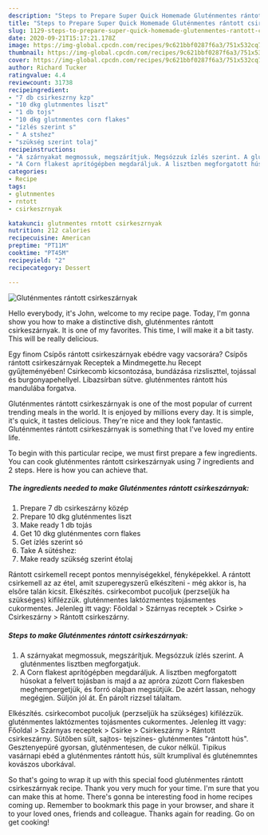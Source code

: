 ```yaml
---
description: "Steps to Prepare Super Quick Homemade Gluténmentes rántott csirkeszárnyak"
title: "Steps to Prepare Super Quick Homemade Gluténmentes rántott csirkeszárnyak"
slug: 1129-steps-to-prepare-super-quick-homemade-glutenmentes-rantott-csirkeszarnyak
date: 2020-09-21T15:17:21.178Z
image: https://img-global.cpcdn.com/recipes/9c621bbf0287f6a3/751x532cq70/glutenmentes-rantott-csirkeszarnyak-recept-foto.jpg
thumbnail: https://img-global.cpcdn.com/recipes/9c621bbf0287f6a3/751x532cq70/glutenmentes-rantott-csirkeszarnyak-recept-foto.jpg
cover: https://img-global.cpcdn.com/recipes/9c621bbf0287f6a3/751x532cq70/glutenmentes-rantott-csirkeszarnyak-recept-foto.jpg
author: Richard Tucker
ratingvalue: 4.4
reviewcount: 31738
recipeingredient:
- "7 db csirkeszrny kzp"
- "10 dkg glutnmentes liszt"
- "1 db tojs"
- "10 dkg glutnmentes corn flakes"
- "ízlés szerint s"
- " A stshez"
- "szükség szerint tolaj"
recipeinstructions:
- "A szárnyakat megmossuk, megszárítjuk. Megsózzuk ízlés szerint. A gluténmentes lisztben megforgatjuk."
- "A Corn flakest aprítógépben megdaráljuk. A lisztben megforgatott húsokat a felvert tojásban is majd a az apróra zúzott Corn flakesben meghempergetjük, és forró olajban megsütjük. De azért lassan, nehogy megégjen. Süljön jól át. Én párolt rizzsel tálaltam."
categories:
- Recipe
tags:
- glutnmentes
- rntott
- csirkeszrnyak

katakunci: glutnmentes rntott csirkeszrnyak 
nutrition: 212 calories
recipecuisine: American
preptime: "PT11M"
cooktime: "PT45M"
recipeyield: "2"
recipecategory: Dessert

---
```



![Gluténmentes rántott csirkeszárnyak](https://img-global.cpcdn.com/recipes/9c621bbf0287f6a3/751x532cq70/glutenmentes-rantott-csirkeszarnyak-recept-foto.jpg)

Hello everybody, it's John, welcome to my recipe page. Today, I'm gonna show you how to make a distinctive dish, gluténmentes rántott csirkeszárnyak. It is one of my favorites. This time, I will make it a bit tasty. This will be really delicious.

Egy finom Csípős rántott csirkeszárnyak ebédre vagy vacsorára? Csípős rántott csirkeszárnyak Receptek a Mindmegette.hu Recept gyűjteményében! Csirkecomb kicsontozása, bundázása rizsliszttel, tojással és burgonyapehellyel. Libazsírban sütve. gluténmentes rántott hús mandulába forgatva.

Gluténmentes rántott csirkeszárnyak is one of the most popular of current trending meals in the world. It is enjoyed by millions every day. It is simple, it's quick, it tastes delicious. They're nice and they look fantastic. Gluténmentes rántott csirkeszárnyak is something that I've loved my entire life.


To begin with this particular recipe, we must first prepare a few ingredients. You can cook gluténmentes rántott csirkeszárnyak using 7 ingredients and 2 steps. Here is how you can achieve that.

<!--inarticleads1-->

##### The ingredients needed to make Gluténmentes rántott csirkeszárnyak:

1. Prepare 7 db csirkeszárny közép
1. Prepare 10 dkg gluténmentes liszt
1. Make ready 1 db tojás
1. Get 10 dkg gluténmentes corn flakes
1. Get ízlés szerint só
1. Take  A sütéshez:
1. Make ready szükség szerint étolaj


Rántott csirkemell recept pontos mennyiségekkel, fényképekkel. A rántott csirkemell az az étel, amit szuperegyszerű elkészíteni - még akkor is, ha elsőre talán kicsit. Elkészítés. csirkecombot pucoljuk (perzseljük ha szükséges) kifilézzük. gluténmentes laktózmentes tojásmentes cukormentes. Jelenleg itt vagy: Főoldal &gt; Szárnyas receptek &gt; Csirke &gt; Csirkeszárny &gt; Rántott csirkeszárny. 

<!--inarticleads2-->

##### Steps to make Gluténmentes rántott csirkeszárnyak:

1. A szárnyakat megmossuk, megszárítjuk. Megsózzuk ízlés szerint. A gluténmentes lisztben megforgatjuk.
1. A Corn flakest aprítógépben megdaráljuk. A lisztben megforgatott húsokat a felvert tojásban is majd a az apróra zúzott Corn flakesben meghempergetjük, és forró olajban megsütjük. De azért lassan, nehogy megégjen. Süljön jól át. Én párolt rizzsel tálaltam.


Elkészítés. csirkecombot pucoljuk (perzseljük ha szükséges) kifilézzük. gluténmentes laktózmentes tojásmentes cukormentes. Jelenleg itt vagy: Főoldal &gt; Szárnyas receptek &gt; Csirke &gt; Csirkeszárny &gt; Rántott csirkeszárny. Sütőben sült, sajtos- tejszínes- gluténmentes &#34;rántott hús&#34;. Gesztenyepüré gyorsan, gluténmentesen, de cukor nélkül. Tipikus vasárnapi ebéd a gluténmentes rántott hús, sült krumplival és gluténemntes kovászos uborkával. 

So that's going to wrap it up with this special food gluténmentes rántott csirkeszárnyak recipe. Thank you very much for your time. I'm sure that you can make this at home. There's gonna be interesting food in home recipes coming up. Remember to bookmark this page in your browser, and share it to your loved ones, friends and colleague. Thanks again for reading. Go on get cooking!
